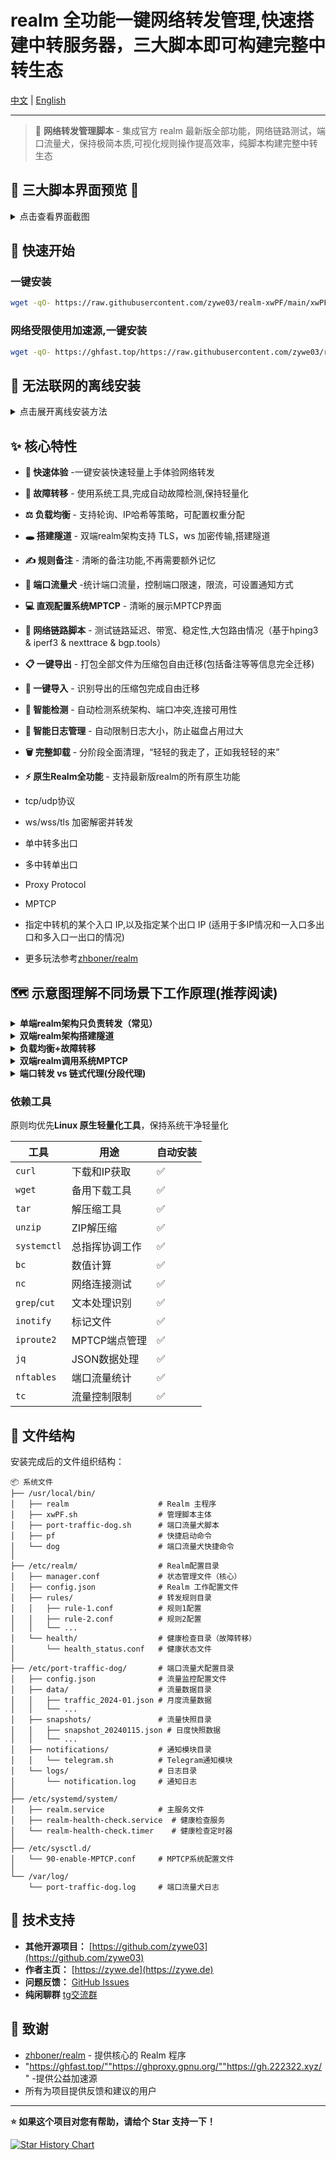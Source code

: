 # realm 全功能一键网络转发管理,快速搭建中转服务器，三大脚本即可构建完整中转生态
[中文](README.md) | [English](README_EN.md)

---

> 🚀 **网络转发管理脚本** - 集成官方 realm 最新版全部功能，网络链路测试，端口流量犬，保持极简本质,可视化规则操作提高效率，纯脚本构建完整中转生态

## 📸 三大脚本界面预览 📸

<details>
<summary>点击查看界面截图</summary>

### xwPF.sh realm转发脚本

**主界面**
![bc670bfc66faa167f43ac261184415c9.png](https://i.mji.rip/2025/08/28/bc670bfc66faa167f43ac261184415c9.png)

**转发配置管理**
![91b443454ee6bbbb0926c1f2b33e8727.png](https://i.mji.rip/2025/08/28/91b443454ee6bbbb0926c1f2b33e8727.png)

**负载均衡与故障转移**
![负载均衡+故障转移](https://i.mji.rip/2025/07/17/e545e7ee444a0a2aa3592d080678696c.png)

**MPTCP设置界面**
![ead4f6fe61a1f3128a6b9f18dadf6a63.png](https://i.mji.rip/2025/08/28/ead4f6fe61a1f3128a6b9f18dadf6a63.png)

### 端口流量犬

**主界面**
![1e811dd521314e01a2e533b72580c7a4.png](https://i.mji.rip/2025/08/28/1e811dd521314e01a2e533b72580c7a4.png)

### 中转网络链路测试脚本
```
===================== 网络链路测试功能完整报告 =====================

✍️ 参数测试报告
─────────────────────────────────────────────────────────────────
  本机（客户端）发起测试
  目标: 92.112.*.*:5201
  测试方向: 客户端 ↔ 服务端 
  单项测试时长: 30秒
  系统：Debian GNU/Linux 12 | 内核: 6.1.0-35-cloud-amd64
  本机：cubic+htb（拥塞控制算法+队列）
  TCP接收缓冲区（rmem）：4096   131072  6291456
  TCP发送缓冲区（wmem）：4096   16384   4194304

🧭 TCP大包路由路径分析（基于nexttrace）
─────────────────────────────────────────────────────────────────
 AS路径: AS979 > AS209699
 运营商: Private Customer - SBC Internet Services
 地理路径: 日本 > 新加坡
 地图链接: https://assets.nxtrace.org/tracemap/b4a9ec9f-8b69-5793-a9b6-0cd0981d8de0.html
─────────────────────────────────────────────────────────────────
🌐 BGP对等体关系分析 (基于bgp.tools)
─────────────────────────────────────────────────────────────────
上游节点(Upstreams) :9 │ 对等节点(Peers):44

AS979       │AS21859     │AS174       │AS2914      │AS3257      │AS3356      │AS3491      
NetLab      │Zenlayer    │Cogent      │NTT         │GTT         │Lumen       │PCCW        

AS5511      │AS6453      │AS6461      │AS6762      │AS6830      │AS12956     │AS1299      
Orange      │TATA        │Zayo        │Sparkle     │Liberty     │Telxius     │Arelion     

AS3320      
DTAG        
─────────────────────────────────────────────────────────────────
 图片链接：https://bgp.tools/pathimg/979-55037bdd89ab4a8a010e70f46a2477ba7456640ec6449f518807dd2e
─────────────────────────────────────────────────────────────────
⚡ 网络链路参数分析（基于hping3 & iperf3）
─────────────────────────────────────────────────────────────────────────────────
    PING & 抖动           ⬆️ TCP上行带宽                     ⬇️ TCP下行带宽
─────────────────────  ─────────────────────────────  ─────────────────────────────
  平均: 72.3ms          220 Mbps (27.5 MB/s)             10 Mbps (1.2 MB/s)           
  最低: 69.5ms          总传输量: 786 MB             总传输量: 35.4 MB        
  最高: 75.9ms          重传: 0 次                    重传: 5712 次             
  抖动: 6.4ms       

─────────────────────────────────────────────────────────────────────────────────────────────
 方向       │ 吞吐量                   │ 丢包率                   │ 抖动
─────────────────────────────────────────────────────────────────────────────────────────────
 ⬆️ UDP上行 │ 219.0 Mbps (27.4 MB/s)    │ 2021/579336 (0.35%)       │ 0.050 ms                 
 ⬇️ UDP下行 │ 10.0 Mbps (1.2 MB/s)      │ 0/26335 (0%)              │ 0.040 ms                 

─────────────────────────────────────────────────────────────────
测试完成时间: 2025-08-28 20:12:29 | 脚本开源地址：https://github.com/zywe03/realm-xwPF
```

</details>

## 🚀 快速开始

### 一键安装

```bash
wget -qO- https://raw.githubusercontent.com/zywe03/realm-xwPF/main/xwPF.sh | sudo bash -s install
```

### 网络受限使用加速源,一键安装

```bash
wget -qO- https://ghfast.top/https://raw.githubusercontent.com/zywe03/realm-xwPF/main/xwPF.sh | sudo bash -s install
```

## 🧭 无法联网的离线安装

<details>
<summary>点击展开离线安装方法</summary>

适用于完全无法连接网络

**下载必要文件**

在有网络的设备上下载以下文件：
- **脚本文件下载**：[xwPF.sh](https://github.com/zywe03/realm-xwPF/raw/main/xwPF.sh) (右键点击 → 另存为)
- **Realm 程序下载**（根据系统架构选择）：

| 架构 | 适用系统 | 下载链接 | 检测命令 |
|------|----------|----------|----------|
| x86_64 | 常见64位系统 | [realm-x86_64-unknown-linux-gnu.tar.gz](https://github.com/zhboner/realm/releases/download/v2.7.0/realm-x86_64-unknown-linux-gnu.tar.gz) | `uname -m` 显示 `x86_64` |
| aarch64 | ARM64系统 | [realm-aarch64-unknown-linux-gnu.tar.gz](https://github.com/zhboner/realm/releases/download/v2.7.0/realm-aarch64-unknown-linux-gnu.tar.gz) | `uname -m` 显示 `aarch64` |
| armv7 | ARM32系统（如树莓派） | [realm-armv7-unknown-linux-gnueabihf.tar.gz](https://github.com/zhboner/realm/releases/download/v2.7.0/realm-armv7-unknown-linux-gnueabihf.tar.gz) | `uname -m` 显示 `armv7l` 或 `armv6l` |

随便创建一个目录放置脚本和压缩包文件,bash指令启动脚本选择**1. 安装配置**会优先自动检测**脚本同目录下的realm文件**进行安装

</details>

## ✨ 核心特性

- **🚀 快速体验** -一键安装快速轻量上手体验网络转发
- **🔄 故障转移** - 使用系统工具,完成自动故障检测,保持轻量化
- **⚖️ 负载均衡** - 支持轮询、IP哈希等策略，可配置权重分配
- **🕳️ 搭建隧道** - 双端realm架构支持 TLS，ws 加密传输,搭建隧道
- **✍️ 规则备注** - 清晰的备注功能,不再需要额外记忆
- **🔔 端口流量犬** -统计端口流量，控制端口限速，限流，可设置通知方式
- **💻 直观配置系统MPTCP** - 清晰的展示MPTCP界面
- **🛜 网络链路脚本** - 测试链路延迟、带宽、稳定性,大包路由情况（基于hping3 & iperf3 & nexttrace & bgp.tools）

- **📋 一键导出** - 打包全部文件为压缩包自由迁移(包括备注等等信息完全迁移)
- **📒 一键导入** - 识别导出的压缩包完成自由迁移
- **🔧 智能检测** - 自动检测系统架构、端口冲突,连接可用性

- **📝 智能日志管理** - 自动限制日志大小，防止磁盘占用过大
- **🗑️ 完整卸载** - 分阶段全面清理，“轻轻的我走了，正如我轻轻的来”
- **⚡ 原生Realm全功能** - 支持最新版realm的所有原生功能
- tcp/udp协议
- ws/wss/tls 加密解密并转发
- 单中转多出口
- 多中转单出口
- Proxy Protocol
- MPTCP
- 指定中转机的某个入口 IP,以及指定某个出口 IP (适用于多IP情况和一入口多出口和多入口一出口的情况)
- 更多玩法参考[zhboner/realm](https://github.com/zhboner/realm)

## 🗺️ 示意图理解不同场景下工作原理(推荐阅读)

<details>
<summary><strong>单端realm架构只负责转发（常见）</strong></summary>

中转机安装realm,落地机安装业务软件

中转机realm只负责原模原样把设置的监听IP：端口收到的数据包进行转发到出口机,加密解密由业务软件负责

所以整个链路的加密协议由出口机业务软件决定

![e3c0a9ebcee757b95663fc73adc4e880.png](https://i.mji.rip/2025/07/17/e3c0a9ebcee757b95663fc73adc4e880.png)

</details>

<details>
<summary><strong>双端realm架构搭建隧道</strong></summary>

中转机安装realm,落地机要安装realm和业务软件

在realm和realm之间多套一层realm支持的加密传输

#### 所以中转机realm选择的加密,伪装域名等等,必须与落地机一致,否则无法解密

![4c1f0d860cd89ca79f4234dd23f81316.png](https://i.mji.rip/2025/07/17/4c1f0d860cd89ca79f4234dd23f81316.png)

</details>

<details>
<summary><strong>负载均衡+故障转移</strong></summary>

- 同一端口转发有多个落地机
![a9f7c94e9995022557964011d35c3ad4.png](https://i.mji.rip/2025/07/15/a9f7c94e9995022557964011d35c3ad4.png)

- 前置>多中转>单落地
![2cbc533ade11a8bcbbe63720921e9e05.png](https://i.mji.rip/2025/07/17/2cbc533ade11a8bcbbe63720921e9e05.png)

- `轮询`模式 (roundrobin)

不断切换规则组里的落地机

- `IP哈希`模式 (iphash)

基于源 IP 的哈希值，决定流量走向，保证同一 IP 的请求始终落到同一落地机

- 权重即分配概率

- 故障转移

检测到某个出口故障，暂时移出负载均衡列表，恢复之后会自动添加进负载均衡列表

原生realm暂不支持故障转移

- 脚本的实现原理
```
1. systemd定时器触发 (每4秒)
   ↓
2. 执行健康检查脚本
   ↓
3. 读取规则配置文件
   ↓
4. 对每个目标执行TCP连通性检测
   ├── nc -z -w3 target port
   └── 备用: telnet target port
   ↓
5. 更新健康状态文件（原子更新）
   ├── 成功: success_count++, fail_count=0
   └── 失败: fail_count++, success_count=0
   ↓
6. 判断状态变化
   ├── 连续失败2次 → 标记为故障
   └── 连续成功2次+冷却期120秒(避免抖动频繁切换) → 标记为恢复
   ↓
7. 如有状态变化，创建更新标记文件
```

客户端可使用指令`while ($true) { (Invoke-WebRequest -Uri 'http://ifconfig.me/ip' -UseBasicParsing).Content; Start-Sleep -Seconds 1 }` 或 `while true; do curl -s ifconfig.me; echo; sleep 1; done` 实时监听IP变化情况,确定模式生效

</details>

<details>
<summary>
<strong>双端realm调用系统MPTCP</strong>
</summary>

**Q:MPTCP端点是不是创建一张新的虚拟网卡?**
不是，是告诉MPTCP协议栈：这个IP地址可以用于MPTCP连接指定路径：数据可以通过这个IP地址和对应的网卡传输
建立多路径：让一个TCP连接可以同时使用多个网络路径

**Q:为什么需要同时指定IP和网卡？**
网卡接口：系统需要知道这个IP地址对应哪个物理网卡，用于路由选择
IP地址：MPTCP协议需要知道可以使用哪些IP地址建立子流
192.168.1.100 dev eth0 subflow fullmesh = 告诉MPTCP可以通过eth0网卡的这个IP建立连接
10.0.0.50 dev eth1 subflow fullmesh = 告诉MPTCP可以通过eth1网卡的这个IP建立连接

如果想要更精细的控制，可以考虑：

服务端也设置signal端点：
精细化控制mptcp

</details>

<details>
<summary><strong>端口转发 vs 链式代理(分段代理)</strong></summary>

容易搞混的两个概念

**简单理解**

端口转发只负责把某个端口的流量转发到另一个端口

链式代理是这样

分成了两段代理链,所以又称为分段代理,二级代理（有机会再细讲配置）

**各有各的优点**看使用场景 | 注意有的机不允许安装代理 | 不过某些场景链式会很灵活

| 链式代理 (Chained Proxy) | 端口转发 (Port Forwarding) |
| :------------------- | :--------------------- |
| 链路的机都要安装代理软件           | 中转机安装转发,出口机安装代理        |
| 配置文件复杂度较高            | 配置文件复杂度低（L4层转发）        |
| 会有每跳解包/封包开销          | 原生 TCP/UDP 透传，理论上更快    |
| 出站控制分流更精确（每跳配置出口）    | 难出站控制                  |

</details>

### 依赖工具
原则均优先**Linux 原生轻量化工具**，保持系统干净轻量化

| 工具 | 用途 | 自动安装 |
|------|------|------|
| `curl` | 下载和IP获取 | ✅ |
| `wget` | 备用下载工具 | ✅ |
| `tar` | 解压缩工具 | ✅ |
| `unzip` | ZIP解压缩 | ✅ |
| `systemctl` |总指挥协调工作 | ✅ |
| `bc` | 数值计算 | ✅ |
| `nc` | 网络连接测试 | ✅ |
| `grep`/`cut` | 文本处理识别 | ✅ |
| `inotify` | 标记文件 | ✅ |
| `iproute2` | MPTCP端点管理 | ✅ |
| `jq` | JSON数据处理 | ✅ |
| `nftables` | 端口流量统计 | ✅ |
| `tc` | 流量控制限制 | ✅ |

## 📁 文件结构

安装完成后的文件组织结构：

```
📦 系统文件
├── /usr/local/bin/
│   ├── realm                    # Realm 主程序
│   ├── xwPF.sh                  # 管理脚本主体
│   ├── port-traffic-dog.sh      # 端口流量犬脚本
│   ├── pf                       # 快捷启动命令
│   └── dog                      # 端口流量犬快捷命令
│
├── /etc/realm/                  # Realm配置目录
│   ├── manager.conf             # 状态管理文件（核心）
│   ├── config.json              # Realm 工作配置文件
│   ├── rules/                   # 转发规则目录
│   │   ├── rule-1.conf          # 规则1配置
│   │   ├── rule-2.conf          # 规则2配置
│   │   └── ...
│   └── health/                  # 健康检查目录（故障转移）
│       └── health_status.conf   # 健康状态文件
│
├── /etc/port-traffic-dog/       # 端口流量犬配置目录
│   ├── config.json              # 流量监控配置文件
│   ├── data/                    # 流量数据目录
│   │   ├── traffic_2024-01.json # 月度流量数据
│   │   └── ...
│   ├── snapshots/               # 流量快照目录
│   │   ├── snapshot_20240115.json # 日度快照数据
│   │   └── ...
│   ├── notifications/           # 通知模块目录
│   │   └── telegram.sh          # Telegram通知模块
│   └── logs/                    # 日志目录
│       └── notification.log     # 通知日志
│
├── /etc/systemd/system/
│   ├── realm.service            # 主服务文件
│   ├── realm-health-check.service  # 健康检查服务
│   └── realm-health-check.timer    # 健康检查定时器
│
├── /etc/sysctl.d/
│   └── 90-enable-MPTCP.conf     # MPTCP系统配置文件
│
└── /var/log/
    └── port-traffic-dog.log     # 端口流量犬日志
```

## 🤝 技术支持

- **其他开源项目：** [https://github.com/zywe03](https://github.com/zywe03)
- **作者主页：** [https://zywe.de](https://zywe.de)
- **问题反馈：** [GitHub Issues](https://github.com/zywe03/realm-xwPF/issues)
- **纯闲聊群** [tg交流群](https://t.me/zywe_chat) 

## 🙏 致谢

- [zhboner/realm](https://github.com/zhboner/realm) - 提供核心的 Realm 程序
- "https://ghfast.top/""https://ghproxy.gpnu.org/""https://gh.222322.xyz/"  -提供公益加速源
- 所有为项目提供反馈和建议的用户

---

**⭐ 如果这个项目对您有帮助，请给个 Star 支持一下！**

[![Star History Chart](https://api.star-history.com/svg?repos=zywe03/realm-xwPF&type=Date)](https://www.star-history.com/#zywe03/realm-xwPF&Date)